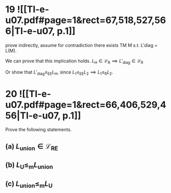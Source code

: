 
# 19 ![[TI-e-u07.pdf#page=1&rect=67,518,527,566|TI-e-u07, p.1]]
prove indirectly, assume for contradiction there exists TM M s.t. L'diag = L(M).


We can prove that this implication holds.
$L_{\mathrm{H}} \in \mathcal{L}_{\mathrm{R}} \implies L'_{\mathrm{diag}} \in \mathcal{L}_{\mathrm{R}}$ 


Or show that $L'_{\mathrm{diag}} \leq_{\mathrm{EE}} L_{\mathrm{H}}$, since $L_{1} \leq_{\mathrm{EE}} L_{2} \implies L_{1} \leq_{\mathrm{R}} L_{2}$.


# 20 ![[TI-e-u07.pdf#page=1&rect=66,406,529,456|TI-e-u07, p.1]]
Prove the following statements.

## (a) $L_{\text{union}} \in \mathcal{L}_{\mathrm{RE}}$




## (b) $L_{\mathrm{U}} \leq_{\mathrm{m}} L_{\text{union}}$




## (c) $L_{\text{union}} \leq_{\mathrm{m}} L_{\mathrm{U}}$



